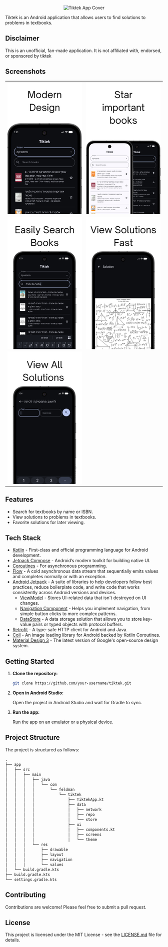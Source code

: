 ﻿<p align="center">
  <img src="screenshots/tiktek cover.png" alt="Tiktek App Cover">
</p>

Tiktek is an Android application that allows users to find solutions to problems in textbooks.

## Disclaimer

This is an unofficial, fan-made application. It is not affiliated with, endorsed, or sponsored by tiktek

## Screenshots

| | |
|:---:|:---:|
| ![Beatiful Design](./screenshots/design.png) | ![Star Books](./screenshots/favorites.png) |
| ![Search](./screenshots/search.png) | ![Solutions](./screenshots/solutions.png) |
| ![Book](./screenshots/book.png) | |

## Features

* Search for textbooks by name or ISBN.
* View solutions to problems in textbooks.
* Favorite solutions for later viewing.

## Tech Stack

* [Kotlin](https://kotlinlang.org/) - First-class and official programming language for Android development.
* [Jetpack Compose](https://developer.android.com/jetpack/compose) - Android’s modern toolkit for building native UI.
* [Coroutines](https://kotlinlang.org/docs/reference/coroutines-overview.html) - For asynchronous programming.
* [Flow](https://kotlinlang.org/docs/reference/coroutines/flow.html) - A cold asynchronous data stream that sequentially emits values and completes normally or with an exception.
* [Android Jetpack](https://developer.android.com/jetpack) - A suite of libraries to help developers follow best practices, reduce boilerplate code, and write code that works consistently across Android versions and devices.
    * [ViewModel](https://developer.android.com/topic/libraries/architecture/viewmodel) - Stores UI-related data that isn't destroyed on UI changes.
    * [Navigation Component](https://developer.android.com/guide/navigation/navigation-getting-started) - Helps you implement navigation, from simple button clicks to more complex patterns.
    * [DataStore](https-developer.android.com/topic/libraries/architecture/datastore) - A data storage solution that allows you to store key-value pairs or typed objects with protocol buffers.
* [Retrofit](https://square.github.io/retrofit/) - A type-safe HTTP client for Android and Java.
* [Coil](https://coil-kt.github.io/coil/) - An image loading library for Android backed by Kotlin Coroutines.
* [Material Design 3](https://m3.material.io/) - The latest version of Google's open-source design system.

## Getting Started

1. **Clone the repository:**

   ```bash
   git clone https://github.com/your-username/tiktek.git
   ```

2. **Open in Android Studio:**

   Open the project in Android Studio and wait for Gradle to sync.

3. **Run the app:**

   Run the app on an emulator or a physical device.

## Project Structure

The project is structured as follows:

```
.
├── app
│   ├── src
│   │   ├── main
│   │   │   ├── java
│   │   │   │   └── com
│   │   │   │       └── feldman
│   │   │   │           └── tiktek
│   │   │   │               ├── TiktekApp.kt
│   │   │   │               ├── data
│   │   │   │               │   ├── network
│   │   │   │               │   ├── repo
│   │   │   │               │   └── store
│   │   │   │               ├── ui
│   │   │   │               │   ├── components.kt
│   │   │   │               │   ├── screens
│   │   │   │               │   └── theme
│   │   │   └── res
│   │   │       ├── drawable
│   │   │       ├── layout
│   │   │       ├── navigation
│   │   │       └── values
│   └── build.gradle.kts
├── build.gradle.kts
└── settings.gradle.kts
```

## Contributing

Contributions are welcome! Please feel free to submit a pull request.

## License

This project is licensed under the MIT License - see the [LICENSE.md](LICENSE.md) file for details.
